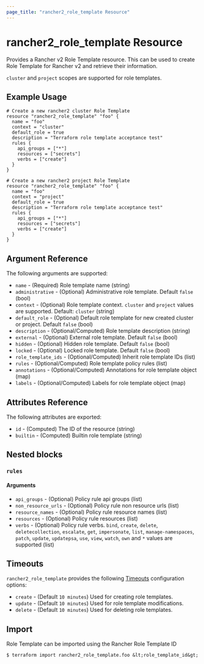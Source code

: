 ```yaml
---
page_title: "rancher2_role_template Resource"
---
```


# rancher2\_role\_template Resource

Provides a Rancher v2 Role Template resource. This can be used to create Role Template for Rancher v2 and retrieve their information. 

`cluster` and `project` scopes are supported for role templates.

## Example Usage

```hcl
# Create a new rancher2 cluster Role Template
resource "rancher2_role_template" "foo" {
  name = "foo"
  context = "cluster"
  default_role = true
  description = "Terraform role template acceptance test"
  rules {
    api_groups = ["*"]
    resources = ["secrets"]
    verbs = ["create"]
  }
}
```

```hcl
# Create a new rancher2 project Role Template
resource "rancher2_role_template" "foo" {
  name = "foo"
  context = "project"
  default_role = true
  description = "Terraform role template acceptance test"
  rules {
    api_groups = ["*"]
    resources = ["secrets"]
    verbs = ["create"]
  }
}
```

## Argument Reference

The following arguments are supported:

* `name` - (Required) Role template name (string)
* `administrative` - (Optional) Administrative role template. Default `false` (bool)
* `context` - (Optional) Role template context. `cluster` and `project` values are supported. Default: `cluster` (string)
* `default_role` - (Optional) Default role template for new created cluster or project. Default `false` (bool)
* `description` - (Optional/Computed) Role template description (string)
* `external` - (Optional) External role template. Default `false` (bool)
* `hidden` - (Optional) Hidden role template. Default `false` (bool)
* `locked` - (Optional) Locked role template. Default `false` (bool)
* `role_template_ids` - (Optional/Computed) Inherit role template IDs (list)
* `rules` - (Optional/Computed) Role template policy rules (list)
* `annotations` - (Optional/Computed) Annotations for role template object (map)
* `labels` - (Optional/Computed) Labels for role template object (map)

## Attributes Reference

The following attributes are exported:

* `id` - (Computed) The ID of the resource (string)
* `builtin` - (Computed) Builtin role template (string)

## Nested blocks

### `rules`

#### Arguments

* `api_groups` - (Optional) Policy rule api groups (list)
* `non_resource_urls` - (Optional) Policy rule non resource urls (list)
* `resource_names` - (Optional) Policy rule resource names (list)
* `resources` - (Optional) Policy rule resources (list)
* `verbs` - (Optional) Policy rule verbs. `bind`, `create`, `delete`, `deletecollection`, `escalate`, `get`, `impersonate`, `list`, `manage-namespaces`, `patch`, `update`, `updatepsa`, `use`, `view`, `watch`, `own` and `*` values are supported (list)

## Timeouts

`rancher2_role_template` provides the following
[Timeouts](https://www.terraform.io/docs/configuration/resources.html#operation-timeouts) configuration options:

- `create` - (Default `10 minutes`) Used for creating role templates.
- `update` - (Default `10 minutes`) Used for role template modifications.
- `delete` - (Default `10 minutes`) Used for deleting role templates.

## Import

Role Template can be imported using the Rancher Role Template ID

```
$ terraform import rancher2_role_template.foo &lt;role_template_id&gt;
```
